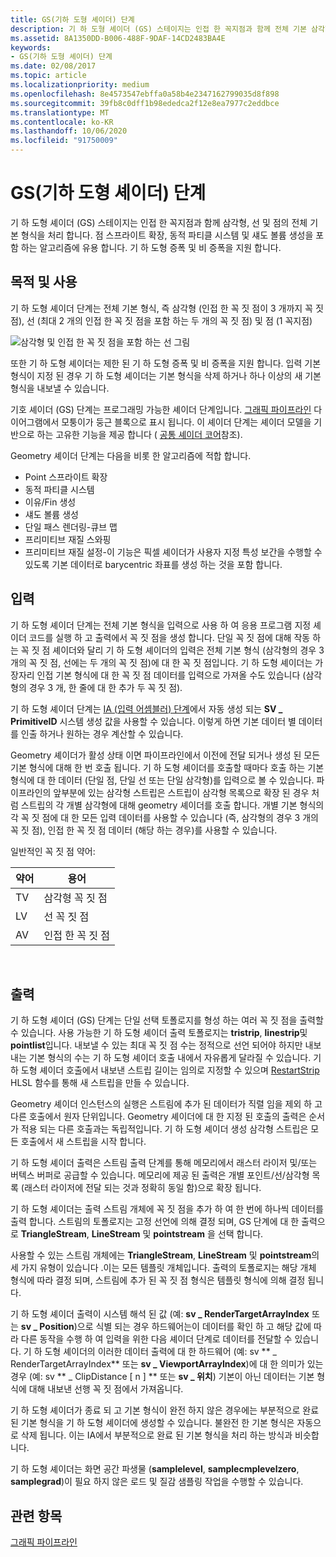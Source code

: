 ```yaml
---
title: GS(기하 도형 셰이더) 단계
description: 기 하 도형 셰이더 (GS) 스테이지는 인접 한 꼭지점과 함께 전체 기본 삼각형, 선 및 점을 처리 합니다.
ms.assetid: 8A1350DD-B006-488F-9DAF-14CD2483BA4E
keywords:
- GS(기하 도형 셰이더) 단계
ms.date: 02/08/2017
ms.topic: article
ms.localizationpriority: medium
ms.openlocfilehash: 8e4573547ebffa0a58b4e2347162799035d8f898
ms.sourcegitcommit: 39fb8c0dff1b98ededca2f12e8ea7977c2eddbce
ms.translationtype: MT
ms.contentlocale: ko-KR
ms.lasthandoff: 10/06/2020
ms.locfileid: "91750009"
---
```

# <a name="geometry-shader-gs-stage"></a>GS(기하 도형 셰이더) 단계


기 하 도형 셰이더 (GS) 스테이지는 인접 한 꼭지점과 함께 삼각형, 선 및 점의 전체 기본 형식을 처리 합니다. 점 스프라이트 확장, 동적 파티클 시스템 및 섀도 볼륨 생성을 포함 하는 알고리즘에 유용 합니다. 기 하 도형 증폭 및 비 증폭을 지원 합니다.

## <a name="span-idpurpose_and_usesspanspan-idpurpose_and_usesspanspan-idpurpose_and_usesspanpurpose-and-uses"></a><span id="Purpose_and_uses"></span><span id="purpose_and_uses"></span><span id="PURPOSE_AND_USES"></span>목적 및 사용


기 하 도형 셰이더 단계는 전체 기본 형식, 즉 삼각형 (인접 한 꼭 짓 점이 3 개까지 꼭 짓 점), 선 (최대 2 개의 인접 한 꼭 짓 점을 포함 하는 두 개의 꼭 짓 점) 및 점 (1 꼭지점)

![삼각형 및 인접 한 꼭 짓 점을 포함 하는 선 그림](images/d3d10-gs.png)

또한 기 하 도형 셰이더는 제한 된 기 하 도형 증폭 및 비 증폭을 지원 합니다. 입력 기본 형식이 지정 된 경우 기 하 도형 셰이더는 기본 형식을 삭제 하거나 하나 이상의 새 기본 형식을 내보낼 수 있습니다.

기호 셰이더 (GS) 단계는 프로그래밍 가능한 셰이더 단계입니다. [그래픽 파이프라인](graphics-pipeline.md) 다이어그램에서 모퉁이가 둥근 블록으로 표시 됩니다. 이 셰이더 단계는 셰이더 모델을 기반으로 하는 고유한 기능을 제공 합니다 ( [공통 셰이더 코어](/windows/desktop/direct3dhlsl/dx-graphics-hlsl-common-core)참조).

Geometry 셰이더 단계는 다음을 비롯 한 알고리즘에 적합 합니다.

-   Point 스프라이트 확장
-   동적 파티클 시스템
-   이유/Fin 생성
-   섀도 볼륨 생성
-   단일 패스 렌더링-큐브 맵
-   프리미티브 재질 스와핑
-   프리미티브 재질 설정-이 기능은 픽셀 셰이더가 사용자 지정 특성 보간을 수행할 수 있도록 기본 데이터로 barycentric 좌표를 생성 하는 것을 포함 합니다.

## <a name="span-idinputspanspan-idinputspanspan-idinputspaninput"></a><span id="Input"></span><span id="input"></span><span id="INPUT"></span>입력


기 하 도형 셰이더 단계는 전체 기본 형식을 입력으로 사용 하 여 응용 프로그램 지정 셰이더 코드를 실행 하 고 출력에서 꼭 짓 점을 생성 합니다. 단일 꼭 짓 점에 대해 작동 하는 꼭 짓 점 셰이더와 달리 기 하 도형 셰이더의 입력은 전체 기본 형식 (삼각형의 경우 3 개의 꼭 짓 점, 선에는 두 개의 꼭 짓 점)에 대 한 꼭 짓 점입니다. 기 하 도형 셰이더는 가장자리 인접 기본 형식에 대 한 꼭 짓 점 데이터를 입력으로 가져올 수도 있습니다 (삼각형의 경우 3 개, 한 줄에 대 한 추가 두 꼭 짓 점).

기 하 도형 셰이더 단계는 [IA (입력 어셈블러) 단계](input-assembler-stage--ia-.md)에서 자동 생성 되는 **SV \_ PrimitiveID** 시스템 생성 값을 사용할 수 있습니다. 이렇게 하면 기본 데이터 별 데이터를 인출 하거나 원하는 경우 계산할 수 있습니다.

Geometry 셰이더가 활성 상태 이면 파이프라인에서 이전에 전달 되거나 생성 된 모든 기본 형식에 대해 한 번 호출 됩니다. 기 하 도형 셰이더를 호출할 때마다 호출 하는 기본 형식에 대 한 데이터 (단일 점, 단일 선 또는 단일 삼각형)를 입력으로 볼 수 있습니다. 파이프라인의 앞부분에 있는 삼각형 스트립은 스트립이 삼각형 목록으로 확장 된 경우 처럼 스트립의 각 개별 삼각형에 대해 geometry 셰이더를 호출 합니다. 개별 기본 형식의 각 꼭 짓 점에 대 한 모든 입력 데이터를 사용할 수 있습니다 (즉, 삼각형의 경우 3 개의 꼭 짓 점), 인접 한 꼭 짓 점 데이터 (해당 하는 경우)를 사용할 수 있습니다.

일반적인 꼭 짓 점 약어:

| 약어 | 용어 |
| ------------ | ---- |
| TV  | 삼각형 꼭 짓 점 |
| LV  | 선 꼭 짓 점     |
| AV  | 인접 한 꼭 짓 점 |

 

## <a name="span-idoutputspanspan-idoutputspanspan-idoutputspanoutput"></a><span id="Output"></span><span id="output"></span><span id="OUTPUT"></span>출력


기 하 도형 셰이더 (GS) 단계는 단일 선택 토폴로지를 형성 하는 여러 꼭 짓 점을 출력할 수 있습니다. 사용 가능한 기 하 도형 셰이더 출력 토폴로지는 **tristrip**, **linestrip**및 **pointlist**입니다. 내보낼 수 있는 최대 꼭 짓 점 수는 정적으로 선언 되어야 하지만 내보내는 기본 형식의 수는 기 하 도형 셰이더 호출 내에서 자유롭게 달라질 수 있습니다. 기 하 도형 셰이더 호출에서 내보낸 스트립 길이는 임의로 지정할 수 있으며 [RestartStrip](/windows/desktop/direct3dhlsl/dx-graphics-hlsl-so-restartstrip) HLSL 함수를 통해 새 스트립을 만들 수 있습니다.

Geometry 셰이더 인스턴스의 실행은 스트림에 추가 된 데이터가 직렬 임을 제외 하 고 다른 호출에서 원자 단위입니다. Geometry 셰이더에 대 한 지정 된 호출의 출력은 순서가 적용 되는 다른 호출과는 독립적입니다. 기 하 도형 셰이더 생성 삼각형 스트립은 모든 호출에서 새 스트립을 시작 합니다.

기 하 도형 셰이더 출력은 스트림 출력 단계를 통해 메모리에서 래스터 라이저 및/또는 버텍스 버퍼로 공급할 수 있습니다. 메모리에 제공 된 출력은 개별 포인트/선/삼각형 목록 (래스터 라이저에 전달 되는 것과 정확히 동일 함)으로 확장 됩니다.

기 하 도형 셰이더는 출력 스트림 개체에 꼭 짓 점을 추가 하 여 한 번에 하나씩 데이터를 출력 합니다. 스트림의 토폴로지는 고정 선언에 의해 결정 되며, GS 단계에 대 한 출력으로 **TriangleStream**, **LineStream** 및 **pointstream** 을 선택 합니다.

사용할 수 있는 스트림 개체에는 **TriangleStream**, **LineStream** 및 **pointstream**의 세 가지 유형이 있습니다 .이는 모든 템플릿 개체입니다. 출력의 토폴로지는 해당 개체 형식에 따라 결정 되며, 스트림에 추가 된 꼭 짓 점 형식은 템플릿 형식에 의해 결정 됩니다.

기 하 도형 셰이더 출력이 시스템 해석 된 값 (예: **sv \_ RenderTargetArrayIndex** 또는 **sv \_ Position**)으로 식별 되는 경우 하드웨어는이 데이터를 확인 하 고 해당 값에 따라 다른 동작을 수행 하 여 입력을 위한 다음 셰이더 단계로 데이터를 전달할 수 있습니다. 기 하 도형 셰이더의 이러한 데이터 출력에 대 한 하드웨어 (예: sv ** \_ RenderTargetArrayIndex** 또는 **sv \_ ViewportArrayIndex**)에 대 한 의미가 있는 경우 (예: sv ** \_ ClipDistance \[ n \] ** 또는 **sv \_ 위치**) 기본이 아닌 데이터는 기본 형식에 대해 내보낸 선행 꼭 짓 점에서 가져옵니다.

기 하 도형 셰이더가 종료 되 고 기본 형식이 완전 하지 않은 경우에는 부분적으로 완료 된 기본 형식을 기 하 도형 셰이더에 생성할 수 있습니다. 불완전 한 기본 형식은 자동으로 삭제 됩니다. 이는 IA에서 부분적으로 완료 된 기본 형식을 처리 하는 방식과 비슷합니다.

기 하 도형 셰이더는 화면 공간 파생물 (**samplelevel**, **samplecmplevelzero**, **samplegrad**)이 필요 하지 않은 로드 및 질감 샘플링 작업을 수행할 수 있습니다.

## <a name="span-idrelated-topicsspanrelated-topics"></a><span id="related-topics"></span>관련 항목


[그래픽 파이프라인](graphics-pipeline.md)

 

 